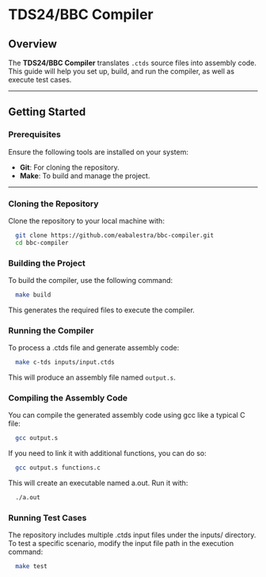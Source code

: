 # TDS24/BBC Compiler

## Overview
The **TDS24/BBC Compiler** translates `.ctds` source files into assembly code. This guide will help you set up, build, and run the compiler, as well as execute test cases.

---

## Getting Started

### Prerequisites
Ensure the following tools are installed on your system:
- **Git**: For cloning the repository.
- **Make**: To build and manage the project.

---

### Cloning the Repository
Clone the repository to your local machine with:

```bash
  git clone https://github.com/eabalestra/bbc-compiler.git 
  cd bbc-compiler
```

### Building the Project
To build the compiler, use the following command:
```bash
  make build
```
This generates the required files to execute the compiler.

### Running the Compiler
To process a .ctds file and generate assembly code:

```bash
  make c-tds inputs/input.ctds
```
This will produce an assembly file named `output.s`.

### Compiling the Assembly Code
You can compile the generated assembly code using gcc like a typical C file:
```bash
  gcc output.s
```
If you need to link it with additional functions, you can do so:
```bash
  gcc output.s functions.c
```
This will create an executable named a.out. Run it with:
```bash
  ./a.out
```

### Running Test Cases
The repository includes multiple .ctds input files under the inputs/ directory. 
To test a specific scenario, modify the input file path in the execution command:
```bash
  make test
```


